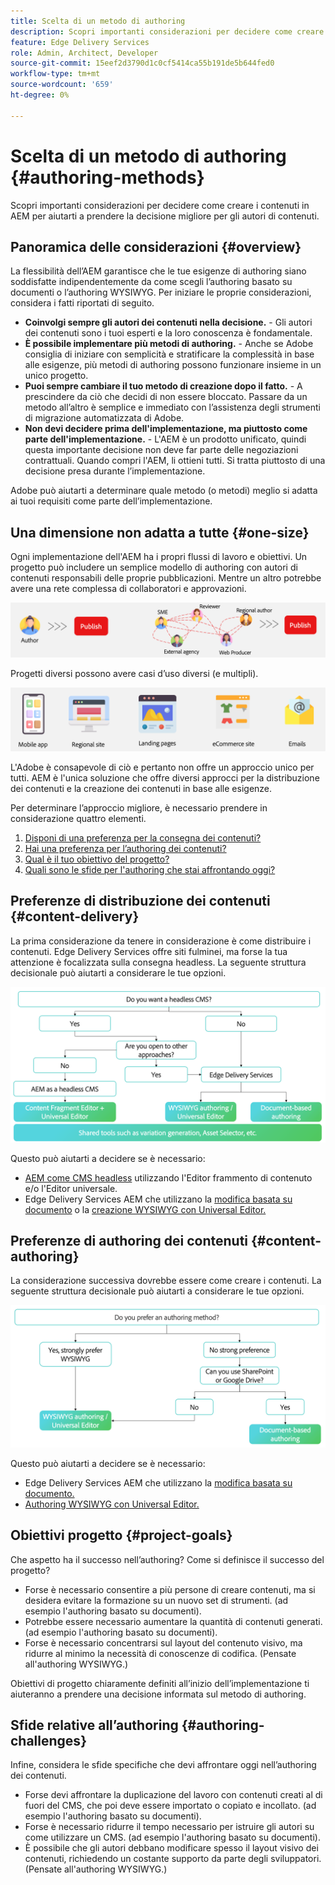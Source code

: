```yaml
---
title: Scelta di un metodo di authoring
description: Scopri importanti considerazioni per decidere come creare i contenuti in AEM per aiutarti a prendere la decisione migliore per gli autori di contenuti.
feature: Edge Delivery Services
role: Admin, Architect, Developer
source-git-commit: 15eef2d3790d1c0cf5414ca55b191de5b644fed0
workflow-type: tm+mt
source-wordcount: '659'
ht-degree: 0%

---
```



# Scelta di un metodo di authoring {#authoring-methods}

Scopri importanti considerazioni per decidere come creare i contenuti in AEM per aiutarti a prendere la decisione migliore per gli autori di contenuti.

## Panoramica delle considerazioni {#overview}

La flessibilità dell’AEM garantisce che le tue esigenze di authoring siano soddisfatte indipendentemente da come scegli l’authoring basato su documenti o l’authoring WYSIWYG. Per iniziare le proprie considerazioni, considera i fatti riportati di seguito.

* **Coinvolgi sempre gli autori dei contenuti nella decisione.** - Gli autori dei contenuti sono i tuoi esperti e la loro conoscenza è fondamentale.
* **È possibile implementare più metodi di authoring.** - Anche se Adobe consiglia di iniziare con semplicità e stratificare la complessità in base alle esigenze, più metodi di authoring possono funzionare insieme in un unico progetto.
* **Puoi sempre cambiare il tuo metodo di creazione dopo il fatto.** - A prescindere da ciò che decidi di non essere bloccato. Passare da un metodo all’altro è semplice e immediato con l’assistenza degli strumenti di migrazione automatizzata di Adobe.
* **Non devi decidere prima dell&#39;implementazione, ma piuttosto come parte dell&#39;implementazione.** - L&#39;AEM è un prodotto unificato, quindi questa importante decisione non deve far parte delle negoziazioni contrattuali. Quando compri l&#39;AEM, li ottieni tutti. Si tratta piuttosto di una decisione presa durante l’implementazione.

Adobe può aiutarti a determinare quale metodo (o metodi) meglio si adatta ai tuoi requisiti come parte dell’implementazione.

## Una dimensione non adatta a tutte {#one-size}

Ogni implementazione dell&#39;AEM ha i propri flussi di lavoro e obiettivi. Un progetto può includere un semplice modello di authoring con autori di contenuti responsabili delle proprie pubblicazioni. Mentre un altro potrebbe avere una rete complessa di collaboratori e approvazioni.

![Flussi di lavoro di authoring diversi](assets/authoring-workflows.png)

Progetti diversi possono avere casi d’uso diversi (e multipli).

![Casi d&#39;uso](assets/use-cases.png)

L&#39;Adobe è consapevole di ciò e pertanto non offre un approccio unico per tutti. AEM è l&#39;unica soluzione che offre diversi approcci per la distribuzione dei contenuti e la creazione dei contenuti in base alle esigenze.

Per determinare l’approccio migliore, è necessario prendere in considerazione quattro elementi.

1. [Disponi di una preferenza per la consegna dei contenuti?](#content-delivery)
1. [Hai una preferenza per l’authoring dei contenuti?](#content-authoring)
1. [Qual è il tuo obiettivo del progetto?](#project-goals)
1. [Quali sono le sfide per l&#39;authoring che stai affrontando oggi?](#authoring-challenges)

## Preferenze di distribuzione dei contenuti {#content-delivery}

La prima considerazione da tenere in considerazione è come distribuire i contenuti. Edge Delivery Services offre siti fulminei, ma forse la tua attenzione è focalizzata sulla consegna headless. La seguente struttura decisionale può aiutarti a considerare le tue opzioni.

![Struttura delle decisioni per la distribuzione dei contenuti](assets/content-delivery-decision-tree.png)

Questo può aiutarti a decidere se è necessario:

* [AEM come CMS headless](/help/headless/introduction.md) utilizzando l&#39;Editor frammento di contenuto e/o l&#39;Editor universale.
* Edge Delivery Services AEM che utilizzano la [modifica basata su documento](/help/edge/docs/authoring.md) o la [creazione WYSIWYG con Universal Editor.](/help/edge/wysiwyg-authoring/authoring.md)

## Preferenze di authoring dei contenuti {#content-authoring}

La considerazione successiva dovrebbe essere come creare i contenuti. La seguente struttura decisionale può aiutarti a considerare le tue opzioni.

![Struttura decisionale per l&#39;authoring dei contenuti](assets/content-authoring-decision-tree.png)

Questo può aiutarti a decidere se è necessario:

* Edge Delivery Services AEM che utilizzano la [modifica basata su documento.](/help/edge/docs/authoring.md)
* [Authoring WYSIWYG con Universal Editor.](/help/edge/wysiwyg-authoring/authoring.md)

## Obiettivi progetto {#project-goals}

Che aspetto ha il successo nell’authoring? Come si definisce il successo del progetto?

* Forse è necessario consentire a più persone di creare contenuti, ma si desidera evitare la formazione su un nuovo set di strumenti. (ad esempio l&#39;authoring basato su documenti).
* Potrebbe essere necessario aumentare la quantità di contenuti generati. (ad esempio l&#39;authoring basato su documenti).
* Forse è necessario concentrarsi sul layout del contenuto visivo, ma ridurre al minimo la necessità di conoscenze di codifica. (Pensate all&#39;authoring WYSIWYG.)

Obiettivi di progetto chiaramente definiti all’inizio dell’implementazione ti aiuteranno a prendere una decisione informata sul metodo di authoring.

## Sfide relative all’authoring {#authoring-challenges}

Infine, considera le sfide specifiche che devi affrontare oggi nell’authoring dei contenuti.

* Forse devi affrontare la duplicazione del lavoro con contenuti creati al di fuori del CMS, che poi deve essere importato o copiato e incollato. (ad esempio l&#39;authoring basato su documenti).
* Forse è necessario ridurre il tempo necessario per istruire gli autori su come utilizzare un CMS. (ad esempio l&#39;authoring basato su documenti).
* È possibile che gli autori debbano modificare spesso il layout visivo dei contenuti, richiedendo un costante supporto da parte degli sviluppatori. (Pensate all&#39;authoring WYSIWYG.)
